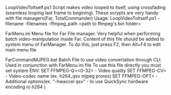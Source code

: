 

LoopVideoToItself.ps1
Script makes video looped to itself, using crossfading (seamless looping last frame to begining). These scrypts are very handy with file managers(Far, TotalCommander)
Usage:
LoopVideoToItself.ps1 -filename <filename> -filenames <file-list> -ffmpeg_path <path to ffmpeg's bin folder>

FarMenu.ini 
Menu file for Far File manager. Very helpful when performing batch video-manipulation inside Far. 
Content of this file should be added to system menu of FarManager. To do this, just press F2, then Alt+F4 to edit main menu file

FarCommandMJPEG.bat
Batch File to use video convertation through CLI. Used in conjunction with FarMenu.ini file
To use this file directly you must set system ENV:
SET FFMPEG-Q=<0-32>     - Video quality 
SET FFMPEG-CV=          - Video-codec name (ex. h264_qsv mjpeg prores)
SET FFMPEG-OPT=         - Additional options(ex. "-hwaccel qsv" - to use QuickSync hardware encoding to h264 )